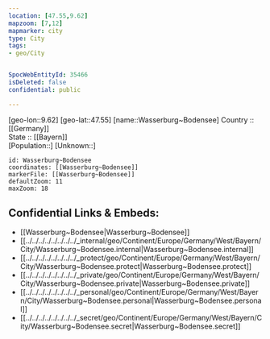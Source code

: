 ```yaml
---
location: [47.55,9.62] 
mapzoom: [7,12] 
mapmarker: city 
type: City
tags:
- geo/City


SpocWebEntityId: 35466
isDeleted: false
confidential: public

---
```

[geo-lon::9.62] 
[geo-lat::47.55] 
[name::Wasserburg~Bodensee] 
Country :: [[Germany]]  
State :: [[Bayern]]  
[Population::] 
[Unknown::] 


```leaflet
id: Wasserburg~Bodensee
coordinates: [[Wasserburg~Bodensee]] 
markerFile: [[Wasserburg~Bodensee]] 
defaultZoom: 11 
maxZoom: 18
```


## Confidential Links & Embeds: 
- [[Wasserburg~Bodensee|Wasserburg~Bodensee]]  
- [[../../../../../../../../_internal/geo/Continent/Europe/Germany/West/Bayern/City/Wasserburg~Bodensee.internal|Wasserburg~Bodensee.internal]] 
- [[../../../../../../../../_protect/geo/Continent/Europe/Germany/West/Bayern/City/Wasserburg~Bodensee.protect|Wasserburg~Bodensee.protect]] 
- [[../../../../../../../../_private/geo/Continent/Europe/Germany/West/Bayern/City/Wasserburg~Bodensee.private|Wasserburg~Bodensee.private]] 
- [[../../../../../../../../_personal/geo/Continent/Europe/Germany/West/Bayern/City/Wasserburg~Bodensee.personal|Wasserburg~Bodensee.personal]] 
- [[../../../../../../../../_secret/geo/Continent/Europe/Germany/West/Bayern/City/Wasserburg~Bodensee.secret|Wasserburg~Bodensee.secret]] 
